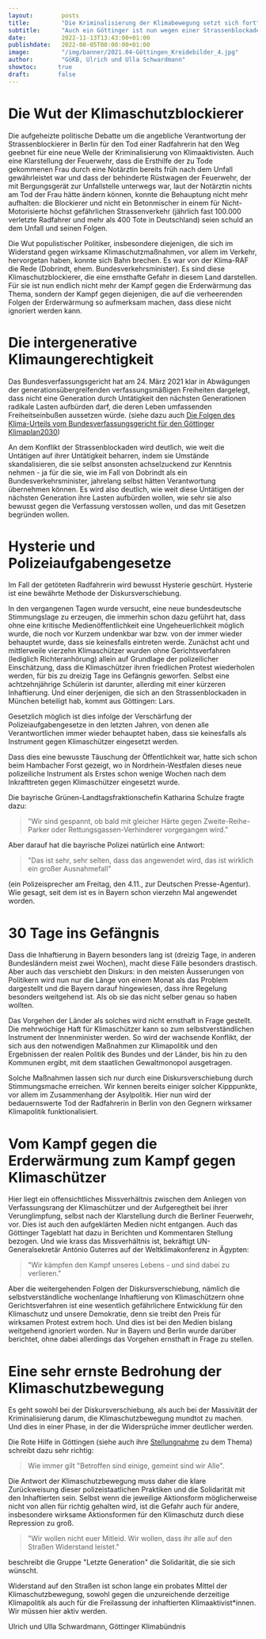```yaml
---
layout:        posts
title:         "Die Kriminalisierung der Klimabewegung setzt sich fort"
subtitle:      "Auch ein Göttinger ist nun wegen einer Strassenblockade im Gefängnis"
date:          2022-11-13T13:43:00+01:00
publishdate:   2022-08-05T00:00:00+01:00
image:         "/img/banner/2021.04-Göttingen_Kreidebilder_4.jpg"
author:        "GöKB, Ulrich und Ulla Schwardmann"
showtoc:      true
draft:        false
---
```


# Die Wut der Klimaschutzblockierer

Die aufgeheizte politische Debatte um die angebliche Verantwortung der
Strassenblockierer in Berlin für den Tod einer Radfahrerin hat den Weg
geebnet für eine neue Welle der Kriminalisierung von Klimaaktivisten.
Auch eine Klarstellung der Feuerwehr, dass die Ersthilfe der zu Tode
gekommenen Frau durch eine Notärztin bereits früh nach dem Unfall
gewährleistet war und dass der behinderte Rüstwagen der Feuerwehr, der
mit Bergungsgerät zur Unfallstelle unterwegs war, laut der Notärztin
nichts am Tod der Frau hätte ändern können, konnte die Behauptung nicht mehr aufhalten:
die Blockierer und nicht ein Betonmischer in einem für
Nicht-Motorisierte höchst gefährlichen Strassenverkehr (jährlich fast 100.000
verletzte Radfahrer und mehr als 400 Tote in Deutschland) seien schuld
an dem Unfall und seinen Folgen.

Die Wut populistischer Politiker, insbesondere diejenigen, die sich im
Widerstand gegen wirksame Klimaschutzmaßnahmen, vor allem im Verkehr,
hervorgetan haben, konnte sich Bahn brechen. Es war von der Klima-RAF
die Rede (Dobrindt, ehem. Bundesverkehrsminister).
Es sind diese Klimaschutzblockierer,
die eine ernsthafte Gefahr in diesem Land darstellen. Für sie ist nun
endlich nicht mehr der Kampf gegen die Erderwärmung das Thema, sondern
der Kampf gegen diejenigen, die auf die verheerenden Folgen der
Erderwärmung so aufmerksam machen, dass diese nicht
ignoriert werden kann.

# Die intergenerative Klimaungerechtigkeit

Das Bundesverfassungsgericht hat am 24. März 2021 klar in Abwägungen der generationsübergreifenden verfassungsmäßigen Freiheiten dargelegt, dass nicht eine Generation durch Untätigkeit den nächsten Generationen radikale Lasten aufbürden darf, die deren Leben umfassenden Freiheitseinbußen aussetzen würde. (siehe dazu auch [Die Folgen des Klima-Urteils vom Bundesverfassungsgericht für den Göttinger Klimaplan2030](/post/2021-05-04-pm-bundesverfassungsgericht-klimaschutzgesetz/))

An dem Konflikt der Strassenblockaden wird deutlich, wie weit die Untätigen auf ihrer Untätigkeit beharren, indem sie Umstände skandalisieren, die sie selbst
ansonsten achselzuckend zur Kenntnis nehmen - ja für die sie, wie im Fall von Dobrindt als ein Bundesverkehrsminister, jahrelang selbst hätten Verantwortung übernehmen können. Es wird also deutlich, wie weit diese Untätigen der nächsten Generation ihre Lasten aufbürden wollen, wie sehr sie also bewusst gegen die Verfassung verstossen wollen, und das mit Gesetzen begründen wollen.

# Hysterie und Polizeiaufgabengesetze

Im Fall der getöteten Radfahrerin wird bewusst Hysterie geschürt. Hysterie ist eine bewährte Methode der Diskursverschiebung. 

In den vergangenen Tagen wurde versucht, eine neue bundesdeutsche
Stimmungslage zu erzeugen, die immerhin schon dazu geführt hat, dass
ohne eine kritische Medienöffentlichkeit eine Ungeheuerlichkeit möglich
wurde, die noch vor Kurzem undenkbar war bzw. von der immer wieder
behauptet wurde, dass sie keinesfalls eintreten werde. Zunächst acht und
mittlerweile vierzehn Klimaschützer wurden ohne Gerichtsverfahren
(lediglich Richteranhörung) allein auf Grundlage der polizeilicher
Einschätzung, dass die Klimaschützer ihren friedlichen Protest
wiederholen werden, für bis zu dreizig Tage ins Gefängnis geworfen.
Selbst eine achtzehnjährige Schülerin ist darunter, allerding mit einer kürzeren Inhaftierung. Und einer derjenigen, die sich an den
Strassenblockaden in München beteiligt hab, kommt aus Göttingen: Lars.

Gesetzlich möglich ist dies infolge der Verschärfung der
Polizeiaufgabengesetze in den letzten Jahren, von denen alle Verantwortlichen
immer wieder behauptet haben, dass sie keinesfalls als Instrument gegen
Klimaschützer eingesetzt werden.

Dass dies eine bewusste Täuschung der Öffentlichkeit war, hatte sich
schon beim Hambacher Forst gezeigt, wo in Nordrhein-Westfalen dieses
neue polizeiliche Instrument als Erstes schon wenige Wochen nach dem
Inkrafttreten gegen Klimaschützer eingesetzt wurde.

Die bayrische Grünen-Landtagsfraktionschefin Katharina Schulze fragte
dazu:
> \"Wir sind gespannt, ob bald mit gleicher Härte gegen
Zweite-Reihe-Parker oder Rettungsgassen-Verhinderer vorgegangen wird.\"

Aber darauf hat die bayrische Polizei natürlich eine Antwort:
> \"Das ist
sehr, sehr selten, dass das angewendet wird, das ist wirklich ein großer
Ausnahmefall\"

(ein Polizeisprecher am Freitag, den 4.11., zur Deutschen
Presse-Agentur). Wie gesagt, seit dem ist es in Bayern schon vierzehn
Mal angewendet worden.

# 30 Tage ins Gefängnis

Dass die Inhaftierung in Bayern besonders lang ist (dreizig Tage, in
anderen Bundesländern meist zwei Wochen), macht diese Fälle besonders
drastisch. Aber auch das verschiebt den Diskurs: in den meisten
Äusserungen von Politikern wird nun nur die Länge von einem Monat als das
Problem dargestellt und die Bayern darauf hingewiesen, dass ihre
Regelung besonders weitgehend ist. Als ob sie das nicht selber genau so
haben wollten.

Das Vorgehen der Länder als solches wird nicht ernsthaft in
Frage gestellt. Die mehrwöchige Haft für Klimaschützer kann so zum
selbstverständlichen Instrument der Innenminister werden. So wird der
wachsende Konflikt, der sich aus den notwendigen
Maßnahmen zur Klimapolitik und den Ergebnissen der realen Politik des
Bundes und der Länder, bis hin zu den Kommunen ergibt, mit dem staatlichen Gewaltmonopol ausgetragen.

Solche Maßnahmen lassen sich nur durch eine
Diskursverschiebung durch Stimmungsmache erreichen. Wir kennen bereits einiger
solcher Kipppunkte, vor allem im Zusammenhang der Asylpolitik. Hier nun
wird der bedauernswerte Tod der
Radfahrerin in Berlin von den Gegnern wirksamer Klimapolitik funktionalisiert.

# Vom Kampf gegen die Erderwärmung zum Kampf gegen Klimaschützer

Hier liegt ein offensichtliches Missverhältnis zwischen dem Anliegen
von Verfassungsrang der
Klimaschützer und der Aufgeregtheit bei ihrer Verunglimpfung, selbst
nach der Klarstellung durch die Berliner Feuerwehr, vor. Dies ist auch
den aufgeklärten Medien nicht entgangen. Auch das Göttinger Tageblatt
hat dazu in Berichten und Kommentaren Stellung bezogen. Und wie krass
das Missverhältnis ist, bekräftigt UN-Generalsekretär António Guterres
auf der Weltklimakonferenz in Ägypten:
> \"Wir kämpfen den Kampf unseres
Lebens - und sind dabei zu verlieren.\"

Aber die weitergehenden Folgen der Diskursverschiebung,
nämlich die selbstverständliche
wochenlange Inhaftierung von Klimaschützern ohne Gerichtsverfahren ist
eine wesentlich gefährlichere Entwicklung für den Klimaschutz und unsere Demokratie, denn sie treibt den Preis für wirksamen Protest extrem hoch.
Und dies ist bei den Medien bislang
weitgehend ignoriert worden. Nur in Bayern und Berlin wurde darüber
berichtet, ohne dabei allerdings das Vorgehen ernsthaft in Frage zu
stellen.

# Eine sehr ernste Bedrohung der Klimaschutzbewegung

Es geht sowohl bei der Diskursverschiebung, als auch bei der 
Massivität der Kriminalisierung darum, die 
Klimaschutzbewegung mundtot zu machen. Und dies in einer Phase,
in der die Widersprüche immer
deutlicher werden.

Die Rote Hilfe in Göttingen (siehe auch ihre [Stellungnahme](https://rote-hilfe.de/news/bundesvorstand/1211-polizeistaatsmethoden-praeventivhaft-gegen-klima-aktivist-innen-in-bayern) zu dem Thema) schreibt dazu sehr richtig:
> Wie immer gilt
\"Betroffen sind einige, gemeint sind wir Alle\".

Die Antwort der
Klimaschutzbewegung muss daher die klare Zurückweisung dieser
polizeistaatlichen Praktiken und die Solidarität mit den Inhaftierten
sein. Selbst wenn die jeweilige Aktionsform möglicherweise nicht von
allen für richtig gehalten wird, ist die Gefahr auch für andere,
insbesondere wirksame Aktionsformen für den Klimaschutz durch diese
Repression zu groß.

> "Wir wollen nicht euer Mitleid. Wir wollen, dass ihr alle auf den
Straßen Widerstand leistet.\" 

beschreibt die Gruppe \"Letzte
Generation\" die Solidarität, die sie sich wünscht.

Widerstand auf den Straßen ist schon lange ein probates Mittel der
Klimaschutzbewegung, sowohl gegen die unzureichende derzeitige
Klimapolitik als auch für die Freilassung der inhaftierten
Klimaaktivist\*innen. Wir müssen hier aktiv werden.


Ulrich und Ulla Schwardmann, Göttinger Klimabündnis


